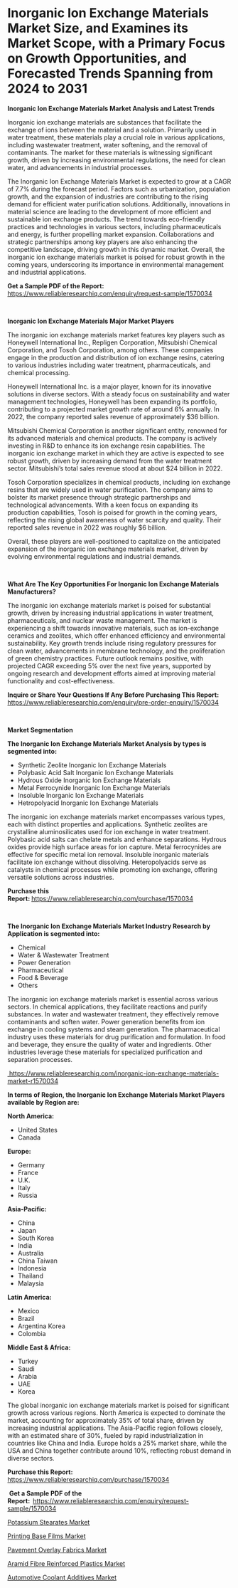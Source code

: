 <p><h1>Inorganic Ion Exchange Materials Market Size, and Examines its Market Scope, with a Primary Focus on Growth Opportunities, and Forecasted Trends Spanning from 2024 to 2031</h1></p><p><strong>Inorganic Ion Exchange Materials Market Analysis and Latest Trends</strong></p>
<p><p>Inorganic ion exchange materials are substances that facilitate the exchange of ions between the material and a solution. Primarily used in water treatment, these materials play a crucial role in various applications, including wastewater treatment, water softening, and the removal of contaminants. The market for these materials is witnessing significant growth, driven by increasing environmental regulations, the need for clean water, and advancements in industrial processes.</p><p>The Inorganic Ion Exchange Materials Market is expected to grow at a CAGR of 7.7% during the forecast period. Factors such as urbanization, population growth, and the expansion of industries are contributing to the rising demand for efficient water purification solutions. Additionally, innovations in material science are leading to the development of more efficient and sustainable ion exchange products. The trend towards eco-friendly practices and technologies in various sectors, including pharmaceuticals and energy, is further propelling market expansion. Collaborations and strategic partnerships among key players are also enhancing the competitive landscape, driving growth in this dynamic market. Overall, the inorganic ion exchange materials market is poised for robust growth in the coming years, underscoring its importance in environmental management and industrial applications.</p></p>
<p><strong>Get a Sample PDF of the Report:&nbsp;</strong> <a href="https://www.reliableresearchiq.com/enquiry/request-sample/1570034?utm_campaign=1123&utm_medium=2&utm_source=Github&utm_content=ia&utm_term=14102024&utm_id=inorganic-ion-exchange-materials">https://www.reliableresearchiq.com/enquiry/request-sample/1570034</a></p>
<p>&nbsp;</p>
<p><strong>Inorganic Ion Exchange Materials Major Market Players</strong></p>
<p><p>The inorganic ion exchange materials market features key players such as Honeywell International Inc., Repligen Corporation, Mitsubishi Chemical Corporation, and Tosoh Corporation, among others. These companies engage in the production and distribution of ion exchange resins, catering to various industries including water treatment, pharmaceuticals, and chemical processing.</p><p>Honeywell International Inc. is a major player, known for its innovative solutions in diverse sectors. With a steady focus on sustainability and water management technologies, Honeywell has been expanding its portfolio, contributing to a projected market growth rate of around 6% annually. In 2022, the company reported sales revenue of approximately $36 billion.</p><p>Mitsubishi Chemical Corporation is another significant entity, renowned for its advanced materials and chemical products. The company is actively investing in R&D to enhance its ion exchange resin capabilities. The inorganic ion exchange market in which they are active is expected to see robust growth, driven by increasing demand from the water treatment sector. Mitsubishi’s total sales revenue stood at about $24 billion in 2022.</p><p>Tosoh Corporation specializes in chemical products, including ion exchange resins that are widely used in water purification. The company aims to bolster its market presence through strategic partnerships and technological advancements. With a keen focus on expanding its production capabilities, Tosoh is poised for growth in the coming years, reflecting the rising global awareness of water scarcity and quality. Their reported sales revenue in 2022 was roughly $6 billion.</p><p>Overall, these players are well-positioned to capitalize on the anticipated expansion of the inorganic ion exchange materials market, driven by evolving environmental regulations and industrial demands.</p></p>
<p>&nbsp;</p>
<p><strong>What Are The Key Opportunities For Inorganic Ion Exchange Materials Manufacturers?</strong></p>
<p><p>The inorganic ion exchange materials market is poised for substantial growth, driven by increasing industrial applications in water treatment, pharmaceuticals, and nuclear waste management. The market is experiencing a shift towards innovative materials, such as ion-exchange ceramics and zeolites, which offer enhanced efficiency and environmental sustainability. Key growth trends include rising regulatory pressures for clean water, advancements in membrane technology, and the proliferation of green chemistry practices. Future outlook remains positive, with projected CAGR exceeding 5% over the next five years, supported by ongoing research and development efforts aimed at improving material functionality and cost-effectiveness.</p></p>
<p><strong>Inquire or Share Your Questions If Any Before Purchasing This Report:</strong> <a href="https://www.reliableresearchiq.com/enquiry/pre-order-enquiry/1570034?utm_campaign=1123&utm_medium=2&utm_source=Github&utm_content=ia&utm_term=14102024&utm_id=inorganic-ion-exchange-materials">https://www.reliableresearchiq.com/enquiry/pre-order-enquiry/1570034</a></p>
<p>&nbsp;</p>
<p><strong>Market Segmentation</strong></p>
<p><strong>The Inorganic Ion Exchange Materials Market Analysis by types is segmented into:</strong></p>
<p><ul><li>Synthetic Zeolite Inorganic Ion Exchange Materials</li><li>Polybasic Acid Salt Inorganic Ion Exchange Materials</li><li>Hydrous Oxide Inorganic Ion Exchange Materials</li><li>Metal Ferrocynide Inorganic Ion Exchange Materials</li><li>Insoluble Inorganic Ion Exchange Materials</li><li>Hetropolyacid Inorganic Ion Exchange Materials</li></ul></p>
<p><p>The inorganic ion exchange materials market encompasses various types, each with distinct properties and applications. Synthetic zeolites are crystalline aluminosilicates used for ion exchange in water treatment. Polybasic acid salts can chelate metals and enhance separations. Hydrous oxides provide high surface areas for ion capture. Metal ferrocynides are effective for specific metal ion removal. Insoluble inorganic materials facilitate ion exchange without dissolving. Heteropolyacids serve as catalysts in chemical processes while promoting ion exchange, offering versatile solutions across industries.</p></p>
<p><strong>Purchase this Report:&nbsp;</strong><a href="https://www.reliableresearchiq.com/purchase/1570034?utm_campaign=1123&utm_medium=2&utm_source=Github&utm_content=ia&utm_term=14102024&utm_id=inorganic-ion-exchange-materials">https://www.reliableresearchiq.com/purchase/1570034</a></p>
<p>&nbsp;</p>
<p><strong>The Inorganic Ion Exchange Materials Market Industry Research by Application is segmented into:</strong></p>
<p><ul><li>Chemical</li><li>Water & Wastewater Treatment</li><li>Power Generation</li><li>Pharmaceutical</li><li>Food & Beverage</li><li>Others</li></ul></p>
<p><p>The inorganic ion exchange materials market is essential across various sectors. In chemical applications, they facilitate reactions and purify substances. In water and wastewater treatment, they effectively remove contaminants and soften water. Power generation benefits from ion exchange in cooling systems and steam generation. The pharmaceutical industry uses these materials for drug purification and formulation. In food and beverage, they ensure the quality of water and ingredients. Other industries leverage these materials for specialized purification and separation processes.</p></p>
<p><a href="https://www.reliableresearchiq.com/inorganic-ion-exchange-materials-market-r1570034?utm_campaign=1123&utm_medium=2&utm_source=Github&utm_content=ia&utm_term=14102024&utm_id=inorganic-ion-exchange-materials">&nbsp;https://www.reliableresearchiq.com/inorganic-ion-exchange-materials-market-r1570034</a></p>
<p><strong>In terms of Region, the Inorganic Ion Exchange Materials Market Players available by Region are:</strong></p>
<p>
    <p> <strong> North America: </strong>
        <ul>
            <li>United States</li>
            <li>Canada</li>
        </ul>
        </p> 
    <p> <strong> Europe: </strong>
        <ul>
            <li>Germany</li>
            <li>France</li>
            <li>U.K.</li>
            <li>Italy</li>
            <li>Russia</li>
        </ul>
        </p> 
    <p> <strong> Asia-Pacific: </strong>
        <ul>
            <li>China</li>
            <li>Japan</li>
            <li>South Korea</li>
            <li>India</li>
            <li>Australia</li>
            <li>China Taiwan</li>
            <li>Indonesia</li>
            <li>Thailand</li>
            <li>Malaysia</li>
        </ul>
        </p> 
    <p> <strong> Latin America: </strong>
        <ul>
            <li>Mexico</li>
            <li>Brazil</li>
            <li>Argentina Korea</li>
            <li>Colombia</li>
        </ul>
        </p> 
    <p> <strong> Middle East & Africa: </strong>
        <ul>
            <li>Turkey</li>
            <li>Saudi</li>
            <li>Arabia</li>
            <li>UAE</li>
            <li>Korea</li>
        </ul>
    </p>
    </p>
<p><p>The global inorganic ion exchange materials market is poised for significant growth across various regions. North America is expected to dominate the market, accounting for approximately 35% of total share, driven by increasing industrial applications. The Asia-Pacific region follows closely, with an estimated share of 30%, fueled by rapid industrialization in countries like China and India. Europe holds a 25% market share, while the USA and China together contribute around 10%, reflecting robust demand in diverse sectors.</p></p>
<p><strong>Purchase this Report: </strong><a href="https://www.reliableresearchiq.com/purchase/1570034?utm_campaign=1123&utm_medium=2&utm_source=Github&utm_content=ia&utm_term=14102024&utm_id=inorganic-ion-exchange-materials">https://www.reliableresearchiq.com/purchase/1570034</a></p>
<p>&nbsp;<strong>Get a Sample PDF of the Report:&nbsp;&nbsp;</strong><a href="https://www.reliableresearchiq.com/enquiry/request-sample/1570034?utm_campaign=1123&utm_medium=2&utm_source=Github&utm_content=ia&utm_term=14102024&utm_id=inorganic-ion-exchange-materials">https://www.reliableresearchiq.com/enquiry/request-sample/1570034</a></p>
<p><strong></strong></p>
<p><p><a href="https://www.linkedin.com/pulse/potassium-stearates-momentum-charting-113-cagr-path-2024-2031-jbaxe?trk=public_post_embed_feed-article-content&utm_campaign=1123&utm_medium=2&utm_source=Github&utm_content=ia&utm_term=14102024&utm_id=inorganic-ion-exchange-materials">Potassium Stearates Market</a></p><p><a href="https://www.linkedin.com/pulse/printing-base-films-market-revolution-size-share-emerging-ya7ie?trk=public_post_embed_feed-article-content&utm_campaign=1123&utm_medium=2&utm_source=Github&utm_content=ia&utm_term=14102024&utm_id=inorganic-ion-exchange-materials">Printing Base Films Market</a></p><p><a href="https://github.com/akrenkthongy/Market-Research-Report-List-1/blob/main/pavement-overlay-fabrics-market.md?utm_campaign=1123&utm_medium=2&utm_source=Github&utm_content=ia&utm_term=14102024&utm_id=inorganic-ion-exchange-materials">Pavement Overlay Fabrics Market</a></p><p><a href="https://www.linkedin.com/pulse/global-perspectives-aramid-fibre-reinforced-plastics-market-lmyje?trk=public_post_embed_feed-article-content&utm_campaign=1123&utm_medium=2&utm_source=Github&utm_content=ia&utm_term=14102024&utm_id=inorganic-ion-exchange-materials">Aramid Fibre Reinforced Plastics Market</a></p><p><a href="https://github.com/eleanore16mal/Market-Research-Report-List-1/blob/main/automotive-coolant-additives-market.md?utm_campaign=1123&utm_medium=2&utm_source=Github&utm_content=ia&utm_term=14102024&utm_id=inorganic-ion-exchange-materials">Automotive Coolant Additives Market</a></p></p>
